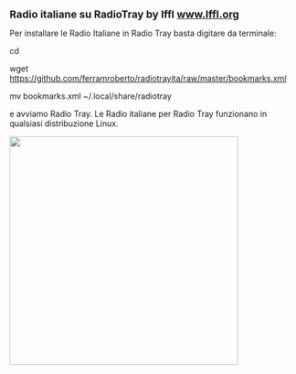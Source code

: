 
<b><span style="font-size: large;">Radio italiane su RadioTray by lffl <a href="http://www.lffl.org/">www.lffl.org</a></span></b>

Per installare le Radio Italiane in Radio Tray basta digitare da terminale:

cd

wget https://github.com/ferramroberto/radiotrayita/raw/master/bookmarks.xml

mv bookmarks.xml ~/.local/share/radiotray

e avviamo Radio Tray.
Le Radio italiane per Radio Tray funzionano in qualsiasi distribuzione Linux.


<a href="https://lh6.googleusercontent.com/-hDdhr1ZMqKw/UX0IOG_wIrI/AAAAAAABDy0/3zYCeV9plV0/s800/radiotray-ubuntu-ita.png"><img  src="https://lh6.googleusercontent.com/-hDdhr1ZMqKw/UX0IOG_wIrI/AAAAAAABDy0/3zYCeV9plV0/s800/radiotray-ubuntu-ita.png" width="400" />
